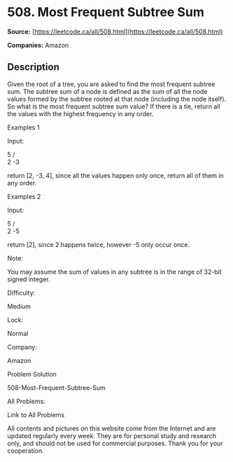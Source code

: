 # 508. Most Frequent Subtree Sum

**Source:** [https://leetcode.ca/all/508.html](https://leetcode.ca/all/508.html)

**Companies:** Amazon

## Description

Given the root of a tree, you are asked to find the most frequent subtree sum. The subtree
        sum of a node is defined as the sum of all the node values formed by the subtree rooted at
        that node (including the node itself). So what is the most frequent subtree sum value? If
        there is a tie, return all the values with the highest frequency in any order.

Examples 1

Input:

5
 /  \
2   -3

return [2, -3, 4], since all the values happen only once, return all of them in any order.

Examples 2

Input:

5
 /  \
2   -5

return [2], since 2 happens twice, however -5 only occur once.

Note:

You may assume the sum of values in any subtree is in the range of 32-bit signed integer.

Difficulty:

Medium

Lock:

Normal

Company:

Amazon

Problem Solution

508-Most-Frequent-Subtree-Sum

All Problems:

Link to All Problems

All contents and pictures on this website come from the Internet and are updated regularly every week. They are for personal study and research only, and should not be used for commercial purposes. Thank you for your cooperation.

